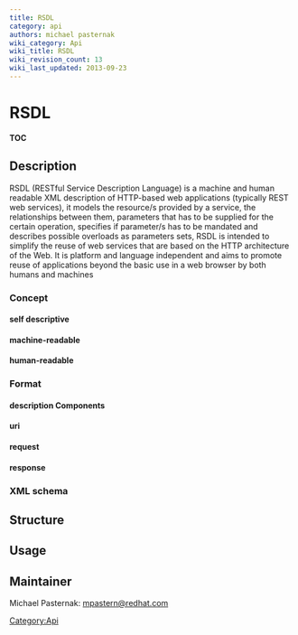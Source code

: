 ```yaml
---
title: RSDL
category: api
authors: michael pasternak
wiki_category: Api
wiki_title: RSDL
wiki_revision_count: 13
wiki_last_updated: 2013-09-23
---
```


# RSDL

__TOC__

## Description

RSDL (RESTful Service Description Language) is a machine and human readable XML description of HTTP-based web applications (typically REST web services), it models the resource/s provided by a service, the relationships between them, parameters that has to be supplied for the certain operation, specifies if parameter/s has to be mandated and describes possible overloads as parameters sets, RSDL is intended to simplify the reuse of web services that are based on the HTTP architecture of the Web. It is platform and language independent and aims to promote reuse of applications beyond the basic use in a web browser by both humans and machines

### Concept

#### self descriptive

#### machine-readable

#### human-readable

### Format

#### description Components

#### uri

#### request

#### response

### XML schema

## Structure

## Usage

## Maintainer

Michael Pasternak: mpastern@redhat.com

<Category:Api>
